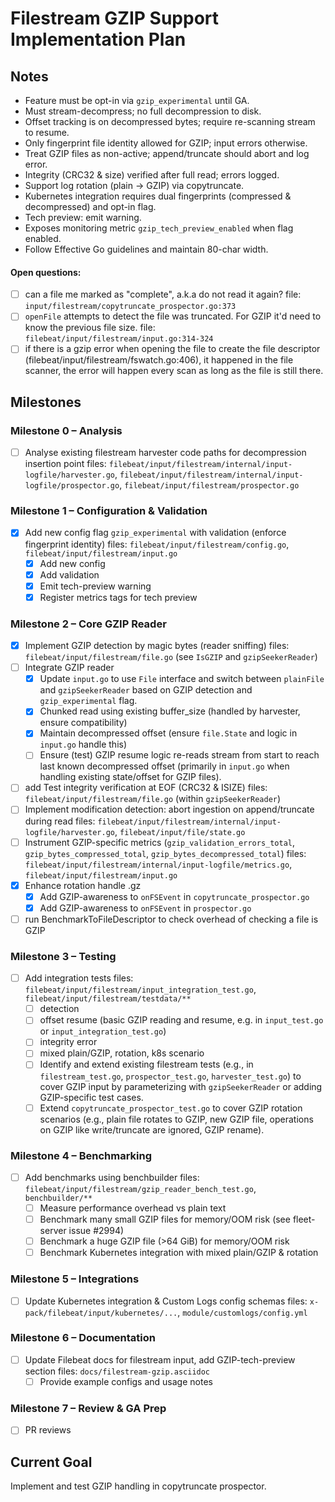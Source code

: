 # Filestream GZIP Support Implementation Plan

## Notes
- Feature must be opt-in via `gzip_experimental` until GA.
- Must stream-decompress; no full decompression to disk.
- Offset tracking is on decompressed bytes; require re-scanning stream to resume.
- Only fingerprint file identity allowed for GZIP; input errors otherwise.
- Treat GZIP files as non-active; append/truncate should abort and log error.
- Integrity (CRC32 & size) verified after full read; errors logged.
- Support log rotation (plain -> GZIP) via copytruncate.
- Kubernetes integration requires dual fingerprints (compressed & decompressed) and opt-in flag.
- Tech preview: emit warning.
- Exposes monitoring metric `gzip_tech_preview_enabled` when flag enabled.
- Follow Effective Go guidelines and maintain 80-char width.

#### Open questions:
- [ ] can a file me marked as "complete", a.k.a do not read it again?
  file: `input/filestream/copytruncate_prospector.go:373`
- [ ] `openFile` attempts to detect the file was truncated. For GZIP it'd need
  to know the previous file size.
  file: `filebeat/input/filestream/input.go:314-324`
- [ ] if there is a gzip error when opening the file to create the file
descriptor (filebeat/input/filestream/fswatch.go:406), it happened in the file
scanner, the error will happen every scan as long as the file is still there.

## Milestones

### Milestone 0 – Analysis
- [ ] Analyse existing filestream harvester code paths for decompression insertion point
      files: `filebeat/input/filestream/internal/input-logfile/harvester.go`,
      `filebeat/input/filestream/internal/input-logfile/prospector.go`,
      `filebeat/input/filestream/prospector.go`

### Milestone 1 – Configuration & Validation
- [x] Add new config flag `gzip_experimental` with validation (enforce fingerprint identity)
      files: `filebeat/input/filestream/config.go`,
      `filebeat/input/filestream/input.go`
  - [x] Add new config
  - [x] Add validation
  - [x] Emit tech-preview warning
  - [x] Register metrics tags for tech preview

### Milestone 2 – Core GZIP Reader
- [x] Implement GZIP detection by magic bytes (reader sniffing)
      files: `filebeat/input/filestream/file.go` (see `IsGZIP` and `gzipSeekerReader`)
- [ ] Integrate GZIP reader
  - [x] Update `input.go` to use `File` interface and switch between `plainFile` and `gzipSeekerReader` based on GZIP detection and `gzip_experimental` flag.
  - [x] Chunked read using existing buffer_size (handled by harvester, ensure compatibility)
  - [x] Maintain decompressed offset (ensure `file.State` and logic in `input.go` handle this)
  - [ ] Ensure (test) GZIP resume logic re-reads stream from start to reach last known decompressed offset (primarily in `input.go` when handling existing state/offset for GZIP files).
- [ ] add Test integrity verification at EOF (CRC32 & ISIZE)
      files: `filebeat/input/filestream/file.go` (within `gzipSeekerReader`)
- [ ] Implement modification detection: abort ingestion on append/truncate during read
      files: `filebeat/input/filestream/internal/input-logfile/harvester.go`,
      `filebeat/input/file/state.go`
- [ ] Instrument GZIP-specific metrics (`gzip_validation_errors_total`, `gzip_bytes_compressed_total`, `gzip_bytes_decompressed_total`)
      files: `filebeat/input/filestream/internal/input-logfile/metrics.go`,
      `filebeat/input/filestream/input.go`
- [x] Enhance rotation handle .gz
  - [x] Add GZIP-awareness to `onFSEvent` in `copytruncate_prospector.go`
  - [x] Add GZIP-awareness to `onFSEvent` in `prospector.go`
- [ ] run BenchmarkToFileDescriptor to check overhead of checking a file is GZIP

### Milestone 3 – Testing
- [ ] Add integration tests
      files: `filebeat/input/filestream/input_integration_test.go`,
      `filebeat/input/filestream/testdata/**`
  - [ ] detection
  - [ ] offset resume (basic GZIP reading and resume, e.g. in `input_test.go` or `input_integration_test.go`)
  - [ ] integrity error
  - [ ] mixed plain/GZIP, rotation, k8s scenario
  - [ ] Identify and extend existing filestream tests (e.g., in `filestream_test.go`, `prospector_test.go`, `harvester_test.go`) to cover GZIP input by parameterizing with `gzipSeekerReader` or adding GZIP-specific test cases.
  - [ ] Extend `copytruncate_prospector_test.go` to cover GZIP rotation scenarios (e.g., plain file rotates to GZIP, new GZIP file, operations on GZIP like write/truncate are ignored, GZIP rename).

### Milestone 4 – Benchmarking
- [ ] Add benchmarks using benchbuilder
      files: `filebeat/input/filestream/gzip_reader_bench_test.go`,
      `benchbuilder/**`
  - [ ] Measure performance overhead vs plain text
  - [ ] Benchmark many small GZIP files for memory/OOM risk (see fleet-server issue #2994)
  - [ ] Benchmark a huge GZIP file (>64 GiB) for memory/OOM risk
  - [ ] Benchmark Kubernetes integration with mixed plain/GZIP & rotation

### Milestone 5 – Integrations
- [ ] Update Kubernetes integration & Custom Logs config schemas
      files: `x-pack/filebeat/input/kubernetes/...`,
      `module/customlogs/config.yml`

### Milestone 6 – Documentation
- [ ] Update Filebeat docs for filestream input, add GZIP-tech-preview section
      files: `docs/filestream-gzip.asciidoc`
  - [ ] Provide example configs and usage notes

### Milestone 7 – Review & GA Prep
- [ ] PR reviews

## Current Goal
Implement and test GZIP handling in copytruncate prospector.
